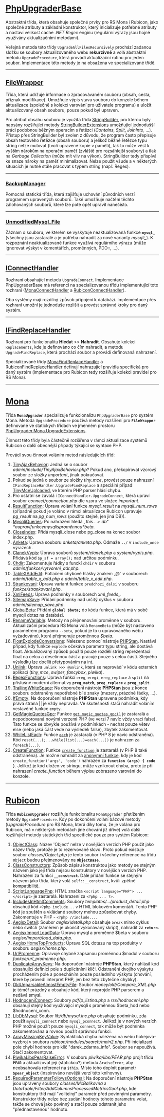 # [PhpUpgraderBase](PhpUpgraderBase.cs)
Abstraktní třída, která obsahuje společné prvky pro RS Mona i Rubicon, jako společné atributy a základní konstruktor, který inicializuje potřebné atributy a nastaví velikost cache *.NET Regex* enginu (regulární výrazy jsou hojně využívány aktualizačními metodami).

Veřejná metoda této třídy ``UpgradeAllFilesRecursively`` prochází zadanou složku se soubory aktualizovaného webu **rekurzivně** a volá abstraktní metodu ``UpgradeProcedure``, která provádí aktualizační rutinu pro jeden soubor. Implementace této metody je na obsažena ve specializované třídě.

---
## [FileWrapper](FileWrapper.cs)
Třída, která udržuje informace o zpracovávaném souboru (obsah, cesta, příznak modifikace). Umožňuje výpis stavu souboru do konzole během aktualizace (společně s kolekcí varování pro uživatele programu) a uložit aktualizovaný obsah souboru, pouze pokud byl upraven.

Pro atribut obsahu souboru je využita třída [StringBuilder](https://docs.microsoft.com/cs-cz/dotnet/api/system.text.stringbuilder?view=net-6.0), pro kterou byly napsány rozšiřující metody [StringBuilderExtensions](StringBuilderExtensions.cs) umožňující jednodušší práci podobnou běžným operacím s řetězci (*Contains*, *Split*, *JoinInto*, ...). Přístup přes StringBuilder byl zvolen z důvodu, že program často přepisuje obsah textového řetězce (obsah souboru) a jelikož běžné řetězce typu string nelze mutovat (tvoří upravené kopie v paměti), tak to může vést k vyšším nárokům na operační paměť (zvláště pro rozsáhlejší soubory) a tlak na *Garbage Collection* (může mít vliv na výkon). StringBuilder tedy přispívá ke snaze nároky na paměť minimalizovat. Nelze použít všude a v některých situacích je nutné stále pracovat s typem string (např. Regex).

---
### [BackupManager](BackupManager.cs)
Pomocná statická třída, která zajišťuje uchování původních verzí programem upravených souborů. Také umožňuje načtění těchto zálohovaných souborů, které lze poté opět upravit nanečisto.

---
### [UnmodifiedMysql_File](UnmodifiedMysql_File.cs)
Záznam o souboru, ve kterém se vyskytuje neaktualizovaná funkce **``mysql_``** (všechny jsou zastaralé a je potřeba nahradit za nové varianty *mysqli_*). K rozpoznání neaktualizované funkce využívá regulárního výrazu (může ignorovat výskyt v komentářích, proměnných, PDO::, ...).


---
## [IConnectHandler](IConnectHandler.cs)
Rozhraní obsahující metodu ``UpgradeConnect``. Implementace PhpUpgraderBase má referenci na specializovanou třídu implementující toto rozhraní ([MonaConnectHandler](Mona/UpgradeHandlers/MonaConnectHandler.cs) a [RubiconConnectHandler](Rubicon/UpgradeHandlers/RubiconConnectHandler.cs)).

Oba systémy mají rozdílný způsob připojení k databázi. Implementace přes rozhraní umožní je jednoduše rozlišit a provést správné kroky pro daný systém.

---
## [IFindReplaceHandler](IFindReplaceHandler.cs)
Rozhraní pro funkcionalitu **Hledat** >> **Nahradit**. Obsahuje kolekci ``Replacements``, kde je definováno co čím nahradit, a metodu ``UpgradeFindReplace``, která prochází soubor a provádí definovaná nahrazení. 

Specializované třídy [MonaFindReplaceHandler](Mona/UpgradeHandlers/MonaFindReplaceHandler.cs) a [RubiconFindReplaceHandler](Rubicon/UpgradeHandlers/RubiconFindReplaceHandler.cs) definují nahrazující pravidla specifická pro daný systém (implementace pro Rubicon tedy rozšiřuje kolekci pravidel pro RS Mona).

---
# [Mona](Mona/MonaUpgrader.cs)
Třída **``MonaUpgrader``** specializuje funkcionalizu ``PhpUpgraderBase`` pro systém Mona. Metoda ``UpgradeProcedure`` používá metody rozšíření pro **``FileWrapper``** definované ve statických třídách ve jmenném prostoru [PhpUpgrader.Mona.UpgradeExtensions](Mona/UpgradeExtensions/).

Činnost této třídy byla částečně rozšířena v rámci aktualizace systémů Rubicon o další obecnější případy týkající se syntaxe PHP.

Provádí svou činnost voláním metod následujících tříd:

1. [TinyAjaxBehavior](Mona/UpgradeExtensions/TinyAjaxBehavior.cs): Jedná se o soubor *admin/include/TinyAjaxBehavior.php*? Pokud ano, překopírovat vzorový soubor ze složky *important*, jinak pokračovat.
1. Pokud se jedná o soubor ze složky *tiny_mce*, provést pouze nahrazení ``IFindReplaceHandler.UpgradeFindReplace`` a speciální případ [TinyMceUploaded](Mona/UpgradeExtensions/TinyMceUploaded.cs), ve kterém PHP parser hlásí chybu.
1. Pro ostatní se zavolá i ``IConnectHandler.UpgradeConnect``, která upraví soubor *connect/connection.php* dle vzoru ve složce *important*.
1. [ResultFunction](Mona/UpgradeExtensions/ResultFunction.cs): Úprava volání funkce *mysql_result* na *mysqli_num_rows* (případně pokud je voláno v rámci aktualizace Rubicon upravuje *pg_result* na *pg_num_rows* (použito stejně, jen jiná DB)).
1. [MysqliQueries](Mona/UpgradeExtensions/MysqliQueries.cs): Po nahrazení hledá *„$this->db“* a upraví funkce mysqli s proměnnou *$beta*.
1. [CloseIndex](Mona/UpgradeExtensions/CloseIndex.cs): Přidá mysqli_close nebo pg_close na konec soubor index.php.
1. [Anketa](Mona/UpgradeExtensions/Anketa.cs): Úprava souboru *anketa/anketa.php*. Odmaže ``../`` v ``include_once`` výrazech.
1. [ClanekVypis](Mona/UpgradeExtensions/ClanekVypis.cs): Úprava souborů *system/clanek.php* a *system/vypis.php*. Přidává kód ``$p_sf = array();`` nad určitou podmínku.
1. [Chdir](Mona/UpgradeExtensions/Chdir.cs): Zakomentuje řádky s funckí ``chdir`` v souboru *admin/funkce/vytvoreni_adr.php*.
1. [TableXAddEdit](Mona/UpgradeExtensions/TableXAddEdit.cs): Potlačení chybové hlášky znakem „@“ v souborech *admin/table_x_add.php* a *admin/table_x_edit.php*.
1. [Strankovani](Mona/UpgradeExtensions/Strankovani.cs): Úprava variant funkce ``predchozi_dalsi`` v souboru *funkce/strankovani.php*.
1. [XmlFeeds](Mona/UpgradeExtensions/XmlFeeds.cs): Úprava podmínky v souborech *xml_feeds_*.
1. [SitemapSave](Mona/UpgradeExtensions/SitemapSave.cs): Přidání podmínky nad určitý cyklus v souboru *admin/sitemap_save.php*.
1. [GlobalBeta](Mona/UpgradeExtensions/GlobalBeta.cs): Přidání **``global $beta;``** do kódu funkce, která má v sobě mysqli dotaz na databázi.
1. [RenameVariable](Mona/UpgradeExtensions/RenameVariable.cs): Metody na přejmenování proměnné v souboru. Aktualizační procedura RS Mona volá ``RenameBeta`` (může být nastaveno parametrem programu ``--beta``, pokud je to u upravovaného webu vyžadováno), která přejmenuje proměnnou *$beta*.
1. [FloatExplodeConversions](Mona/UpgradeExtensions/FloatExplodeConversions.cs): Nalezeno pomocí nástroje [PHPStan](https://github.com/phpstan/phpstan). Nastává případ, kdy funkce ``explode`` očekává parametr typu string, ale dostává float. Aktualizovaný způsob použití pouze rozdělí string reprezentaci float na celou a desetinnou část a pracuje pouze s celou částí. Stejného výsledku lze docílit přetypováním na int.
1. [Unlink](Mona/UpgradeExtensions/Unlink.cs): Úprava ``unlink >>> @unlink``, která se neprovádí v kódu externích aplikací (*tiny_mce*, *swiper*, *fancybox*, *piwika*).
1. [RegexFunctions](Mona/UpgradeExtensions/RegexFunctions.cs): Úprava funkcí ``ereg``, ``eregi``, ``ereg_replace`` a ``split`` na příslušné moderní alternativy **``preg_match``**, **``preg_replace``** a **``preg_split``**.
1. [TrailingWhiteSpace](Mona/UpgradeExtensions/TrailingWhiteSpace.cs): Na doporučení nástroje **PHPStan** jsou z konce souboru odstraněny nepotřebné bílé znaky (mezery, prázdné řádky, ...).
1. [IfEmpty](Mona/UpgradeExtensions/IfEmpty.cs): Na doporučení nástroje **PHPStan** upravena podmínka, kdy pravá strana || je vždy nepravda. Ve skutešnosti stačí nahradit voláním vestavěné funkce ``empty``.
1. [GetMagicQuotesGpc](Mona/UpgradeExtensions/GetMagicQuotesGpc.cs): Funkce [``get_magic_quotes_gpc()``](https://www.php.net/manual/en/function.get-magic-quotes-gpc) je zastaralá a nepodporovaná novými verzemi PHP (ve verzi 7 navíc vždy vrací false). Tato funkce se obvykle používá v podmínkách - nechat pouze větev else (nebo jaká část vede na výsledek false), zbytek zakomentovat.
1. [WhileListEach](Mona/UpgradeExtensions/WhileListEach.cs): Funkce [``each``](https://www.php.net/manual/en/function.each) je zastaralá (v PHP 8 je navíc odstraněna). Kód ``reset(...);...while(list(...)=each(...))`` je nahrazen za ``foreach(...)``.
1. [CreateFunction](Mona/UpgradeExtensions/CreateFunction.cs): Funkce [``create_function``](https://www.php.net/manual/en/function.create-function.php) je zastaralá (v PHP 8 také odstraněna). Je možné nahradit za [anonymní funkce](https://www.php.net/manual/en/functions.anonymous.php), kdy je kód ``create_function('args', 'code')`` nahrazen za **``function (args) { code }``**. Jelikož je kód uložen ve stringu, může vzniknout chyba, proto je při nahrazení *create_function* během výpisu zobrazeno varování do konzole.

---
# [Rubicon](Rubicon/RubiconUpgrader.cs)
Třída **``RubiconUpgrader``** rozšiřuje funkcionalitu ``MonaUpgrader`` přetížením metody ``UpgradeProcedure``. Kdy po dokončení volání bázové metody (*UpgradeProcedure* pro RS Mona, která díky tomu, že je volána pro Rubicon, má v některých metodách jiné chování již dříve) volá další rozšiřující metody statických tříd specifické pouze pro systém Rubicon:

1. [ObjectClass](Rubicon/UpgradeExtensions/ObjectClass.cs): Název 'Object' nelze v novějších verzích PHP použít jako název třídy, protože je to rezervované slovo. Proto pokud existuje soubor *classes/Object.php* je tento soubor i všechny reference na třídu ``Object`` budou přejmenovány na **``ObjectBase``**.
1. [ClassConstructors](Rubicon/UpgradeExtensions/ClassConstructors.cs): Způsob zápisu konstruktou jako metody se stejným názvem jako její třída nejsou konstruktory v novějších verzích PHP. Nahrazení za funkci **``__construct``**. Dále přidání funkce se stejným názvem jako třída, který volá ``self::__construct``, kvůli zpětné kompatibilitě.
1. [ScriptLanguagePhp](Rubicon/UpgradeExtensions/ScriptLanguagePhp.cs): HTML značka ``<script language="PHP"> ... </script>`` je zastaralá. Nahrazení za ``<?php ... ?>``.
1. [IncludesInHtmlComments](Rubicon/UpgradeExtensions/IncludesInHtmlComments.cs): Soubory *templates/.../product_detail.php* obsahují kód ``<?php include...`` v HTML blokovém komentáři. Tento PHP kód je spuštěn a vkládané soubory mohou způsobovat chyby. Zakomentuje v PHP - ``<?php //include...``.
1. [AegisxDetail](Rubicon/UpgradeExtensions/AegisxDetail.cs): Soubor *aegisx\detail.php* obsahuje ``break`` mimo cyklus nebo switch (záměrem je ukončit vykonávaný skript), nahradit za **``return``**.
1. [AegisxImportLoadData](Rubicon/UpgradeExtensions/AegisxImportLoadData.cs): Úprava mysql a proměnné $beta v souboru *aegisx/import/load_data.php*.
1. [AegisxHomeTopProducts](Rubicon/UpgradeExtensions/AegisxHomeTopProducts.cs): Úprava SQL dotazu na top produkty v souboru *aegisx/home.php*.
1. [UrlPromenne](Rubicon/UpgradeExtensions/UrlPromenne.cs): Opravuje chybně zapsanou proměnnou $modul v souboru *funkce/url_promenne.php*.
1. [DuplicateArrayKeys](Rubicon/UpgradeExtensions/DuplicateArrayKeys.cs): Na doporučení nástroje **PHPStan**, který nahlásil kód obsahující definici pole s duplicitními klíči. Odstranění dvojího výskytu procházením pole a ponecháním pouze posledního výskytu (chování, které by provedl interpret PHP, jen bez této zbytečné chybky).
1. [OldUnparsableAlmostEmptyFile](Rubicon/UpgradeExtensions/OldUnparsableAlmostEmptyFile.cs): Soubor *money/old/Compare_XML.php* je téměř prázdný a obsahuje kód, který neprojde PHP parserem a nedává smysl.
1. [HodnoceniConnect](Rubicon/UpgradeExtensions/HodnoceniConnect.cs): Soubory *pdf/p_listina.php* a *rss/hodnoceni.php* obsahují stejný kód využívající mysqli s proměnnou $beta_hod nebo $hodnoceni_conn.
1. [LibDbMysql](Rubicon/UpgradeExtensions/LibDbMysql.cs): Soubor *lib/db/mysql.inc.php* obsahuje podmínku, zda použít ``mysqli_connect`` nebo ``mysql_pconnect``. Jelikož je v nových verzích PHP možné použít pouze ``mysqli_connect``, tak může být podmínka zakomentována a rovnou použít správnou funkci.
1. [ArrayMissingKeyValue](Rubicon/UpgradeExtensions/ArrayMissingKeyValue.cs): Syntaktická chyba nalezena na webu hokejova-vyzbroj v souboru *rubicon/modules/search/main2.php*. Při inicializaci pole chybí hodnota pro klíč "darek_zdarma_info". Soubor se nepoužívá. Stačí zakomentovat.
1. [PiwikaLibsPearRaiseError](Rubicon/UpgradeExtensions/PiwikaLibsPearRaiseError.cs): V souboru *piwika/libs/PEAR.php* projít třídu **``PEAR``** a aktualizovat její (statickou?) metodu ``&raiseError``, aby neobsahovala referenci na ``$this``. Místo toho doplnit parametr **``$pear_object``** (inspirováno novější verzí této knihovny).
1. [RequiredParameterFollowsOptional](Rubicon/UpgradeExtensions/RequiredParameterFollowsOptional.cs): Na doporučení nástroje **PHPStan** jsou upraveny soubory *classes/McBalikovna* a *DataTable/Filter/AddColumnsProcessedMetricsGoal.php*, kde konstruktory tříd mají "volitelný" parametr před povinnými parametry. Konstruktor třídy nelze bez zadání hodnoty tohoto parametru volat, takže se chová jako povinný a stačí pouze odstranit jeho "přednastavenou" hodnotu.